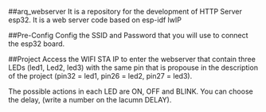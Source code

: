 ##arq_webserver
It is a repository for the development of HTTP Server esp32. It is a web server code based on esp-idf lwIP

##Pre-Config
Config the SSID and Password that you will use to connect the esp32 board.

##Project
Access the WIFI STA IP to enter the webserver that contain three LEDs (led1, Led2, led3) with the same pin
that is propouse in the description of the project (pin32 = led1, pin26 = led2, pin27 = led3).

The possible actions in each LED are ON, OFF and BLINK. You can choose the delay, (write a number on the lacumn DELAY).
